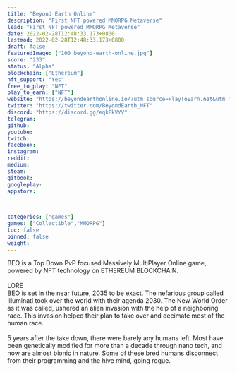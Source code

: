 ```yaml
---
title: "Beyond Earth Online"
description: "First NFT powered MMORPG Metaverse"
lead: "First NFT powered MMORPG Metaverse"
date: 2022-02-28T12:48:33.173+0800
lastmod: 2022-02-28T12:48:33.173+0800
draft: false
featuredImage: ["100_beyond-earth-online.jpg"]
score: "233"
status: "Alpha"
blockchain: ["Ethereum"]
nft_support: "Yes"
free_to_play: "NFT"
play_to_earn: ["NFT"]
website: "https://beyondearthonline.io/?utm_source=PlayToEarn.net&utm_medium=organic&utm_campaign=gamepage"
twitter: "https://twitter.com/BeyondEarth_NFT"
discord: "https://discord.gg/eqkFkVYV"
telegram: 
github: 
youtube: 
twitch: 
facebook: 
instagram: 
reddit: 
medium: 
steam: 
gitbook: 
googleplay: 
appstore: 

  
    
categories: ["games"]
games: ["Collectible","MMORPG"]
toc: false
pinned: false
weight: 
---
```

BEO is a Top Down PvP focused Massively MultiPlayer Online game, powered by NFT technology on ETHEREUM BLOCKCHAIN.<br> <br> LORE<br> BEO is set in the near future, 2035 to be exact. The nefarious group called Illuminati took over the world with their agenda 2030. The New World Order as it was called, ushered an alien invasion with the help of a neighboring race. This invasion helped their plan to take over and decimate most of the human race.<br> <br> 5 years after the take down, there were barely any humans left. Most have been genetically modified for more than a decade through nano tech, and now are almost bionic in nature. Some of these bred humans disconnect from their programming and the hive mind, going rogue.